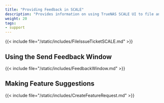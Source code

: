 ```yaml
---
title: "Providing Feedback in SCALE"
description: "Provides information on using TrueNAS SCALE UI to file an issue ticket in Jira."
weight: 20
tags:
- support
---
```


{{< include file="/static/includes/FileIssueTicketSCALE.md" >}}

## Using the Send Feedback Window

{{< include file="/static/includes/FeedbackWindow.md" >}}

## Making Feature Suggestions

{{< include file="/static/includes/CreateFeatureRequest.md" >}}
